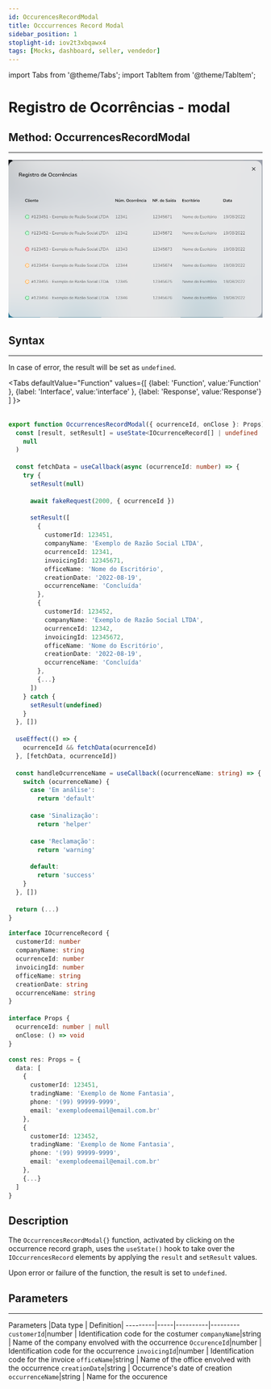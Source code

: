 ```yaml
---
id: OccurencesRecordModal
title: Occcurrences Record Modal
sidebar_position: 1
stoplight-id: iov2t3xbqawx4
tags: [Mocks, dashboard, seller, vendedor]
---
```


import Tabs from '@theme/Tabs';
import TabItem from '@theme/TabItem';

# Registro de Ocorrências - modal
## Method: OccurrencesRecordModal 
___

![image.png](img/OccurrencesRecordModal.png)



## Syntax
____

In case of error, the result will be set as `undefined`.

<Tabs defaultValue="Function"
values={[
  {label:  'Function', value:'Function' },
  {label:  'Interface', value:'interface' },
  {label:  'Response', value:'Response'}
  ]
}>
<TabItem  value="Function">

```typescript title="src/pages/Seller/Dashboard/components/OccurrencesRecord/Modal\index.tsx"

export function OccurrencesRecordModal({ ocurrenceId, onClose }: Props) {
  const [result, setResult] = useState<IOcurrenceRecord[] | undefined | null>(
    null
  )

  const fetchData = useCallback(async (ocurrenceId: number) => {
    try {
      setResult(null)

      await fakeRequest(2000, { ocurrenceId })

      setResult([
        {
          customerId: 123451,
          companyName: 'Exemplo de Razão Social LTDA',
          ocurrenceId: 12341,
          invoicingId: 12345671,
          officeName: 'Nome do Escritório',
          creationDate: '2022-08-19',
          occurrenceName: 'Concluída'
        },
        {
          customerId: 123452,
          companyName: 'Exemplo de Razão Social LTDA',
          ocurrenceId: 12342,
          invoicingId: 12345672,
          officeName: 'Nome do Escritório',
          creationDate: '2022-08-19',
          occurrenceName: 'Concluída'
        },
        {...}
      ])
    } catch {
      setResult(undefined)
    }
  }, [])

  useEffect(() => {
    ocurrenceId && fetchData(ocurrenceId)
  }, [fetchData, ocurrenceId])

  const handleOcurrenceName = useCallback((ocurrenceName: string) => {
    switch (ocurrenceName) {
      case 'Em análise':
        return 'default'

      case 'Sinalização':
        return 'helper'

      case 'Reclamação':
        return 'warning'

      default:
        return 'success'
    }
  }, [])

  return (...)
}
```

</TabItem>

<TabItem value="interface">

```typescript  title="src/pages/Seller/Dashboard/components/OccurrencesRecord/Modal/index.tsx"
interface IOcurrenceRecord {
  customerId: number
  companyName: string
  ocurrenceId: number
  invoicingId: number
  officeName: string
  creationDate: string
  occurrenceName: string
}

interface Props {
  ocurrenceId: number | null
  onClose: () => void
}
```

</TabItem>

<TabItem value="Response">

```typescript  title="src/pages/Seller/Dashboard/components/OccurrencesRecord/Modal/index.tsx"
const res: Props = {
  data: [
    {     
      customerId: 123451,
      tradingName: 'Exemplo de Nome Fantasia',
      phone: '(99) 99999-9999',
      email: 'exemplodeemail@email.com.br'
    },
    {
      customerId: 123452,
      tradingName: 'Exemplo de Nome Fantasia',
      phone: '(99) 99999-9999',
      email: 'exemplodeemail@email.com.br'
    },
    {...}
  ]
}
```

</TabItem>

</Tabs>

## Description
The `OccurrencesRecordModal{}` function, activated by clicking on the occurrence record graph, uses the `useState()` hook to take over the `IOccurrencesRecord` elements by applying the `result` and `setResult` values.

Upon error or failure of the function, the result is set to `undefined`.

## Parameters
------------

Parameters |Data type  | Definition|
---------|-----|----------|---------
`customerId`|number | Identification code for the costumer
`companyName`|string | Name of the company envolved with the occurrence
`OccurenceId`|number | Identification code for the occurrence
`invoicingId`|number | Identification code for the invoice
`officeName`|string | Name of the office envolved with the occurrence
`creationDate`|string | Occurrence's date of creation
`occurrenceName`|string | Name for the occurence 


